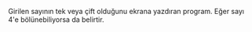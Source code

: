 Girilen sayının tek veya çift olduğunu ekrana yazdıran program. Eğer sayı 4'e bölünebiliyorsa da belirtir.

